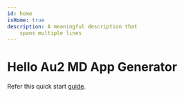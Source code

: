 ```yaml
---
id: home
isHome: true
description: A meaningful description that
    spans multiple lines
---
```


# Hello Au2 MD App Generator

Refer this quick start [guide](/getting-started/quickstart.md).

<custom-message name="World"></custom-message>
